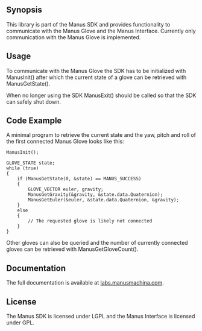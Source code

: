 ## Synopsis

This library is part of the Manus SDK and provides functionality to communicate with the Manus Glove and the Manus Interface. Currently only communication with the Manus Glove is implemented.

## Usage

To communicate with the Manus Glove the SDK has to be initialized with ManusInit() after which the current state of a glove can be retrieved with ManusGetState().

When no longer using the SDK ManusExit() should be called so that the SDK can safely shut down.

## Code Example

A minimal program to retrieve the current state and the yaw, pitch and roll of the first connected Manus Glove looks like this:

	ManusInit();
	
	GLOVE_STATE state;
	while (true)
	{
		if (ManusGetState(0, &state) == MANUS_SUCCESS)
		{
			GLOVE_VECTOR euler, gravity;
			ManusGetGravity(&gravity, &state.data.Quaternion);
			ManusGetEuler(&euler, &state.data.Quaternion, &gravity);
		}
		else
		{
			// The requested glove is likely not connected
		}
	}

Other gloves can also be queried and the number of currently connected gloves can be retrieved with ManusGetGloveCount().

## Documentation

The full documentation is available at [labs.manusmachina.com](http://labs.manusmachina.com/).

## License

The Manus SDK is licensed under LGPL and the Manus Interface is licensed under GPL.
